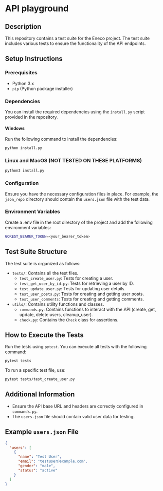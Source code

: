 # API playground

## Description

This repository contains a test suite for the Eneco project. The test suite includes various tests to ensure the functionality of the API endpoints.

## Setup Instructions

### Prerequisites

- Python 3.x
- `pip` (Python package installer)

### Dependencies

You can install the required dependencies using the `install.py` script provided in the repository.

#### Windows

Run the following command to install the dependencies:

```bash
python install.py
```

### Linux and MacOS (NOT TESTED ON THESE PLATFORMS)

```bash
python3 install.py
```

### Configuration

Ensure you have the necessary configuration files in place. For example, the `json_repo` directory should contain the `users.json` file with the test data.

### Environment Variables

Create a .env file in the root directory of the project and add the following environment variables:

```bash
GOREST_BEARER_TOKEN=<your_bearer_token>
```

## Test Suite Structure

The test suite is organized as follows:

- `tests/`: Contains all the test files.
  - `test_create_user.py`: Tests for creating a user.
  - `test_get_user_by_id.py`: Tests for retrieving a user by ID.
  - `test_update_user.py`: Tests for updating user details.
  - `test_user_posts.py`: Tests for creating and getting user posts.
  - `test_user_comments`: Tests for creating and getting comments.
- `utils/`: Contains utility functions and classes.
  - `commands.py`: Contains functions to interact with the API (create, get, update, delete users, cleanup_user).
  - `check.py`: Contains the `Check` class for assertions.

## How to Execute the Tests

Run the tests using `pytest`. You can execute all tests with the following command:

```bash
pytest tests
```

To run a specific test file, use:

```bash
pytest tests/test_create_user.py
```

## Additional Information

- Ensure the API base URL and headers are correctly configured in `commands.py`.
- The `users.json` file should contain valid user data for testing.

## Example `users.json` File

```json
{
  "users": [
    {
      "name": "Test User",
      "email": "testuser@example.com",
      "gender": "male",
      "status": "active"
    }
  ]
}
```
